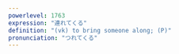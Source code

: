 ```yaml
---
powerlevel: 1763
expression: "連れてくる"
definition: "(vk) to bring someone along; (P)"
pronunciation: "つれてくる"
---
```

